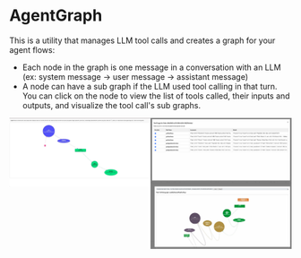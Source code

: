 # AgentGraph

This is a utility that manages LLM tool calls and creates a graph for your agent flows:
- Each node in the graph is one message in a conversation with an LLM (ex: system message -> user message -> assistant message)
- A node can have a sub graph if the LLM used tool calling in that turn. You can click on the node to view the list of tools called, their inputs and outputs, and visualize the tool call's sub graphs.

<img src="https://raw.githubusercontent.com/rishabhpoddar/agentgraph/refs/heads/main/images/1.jpeg" align="left" width="50%" >

<img src="https://raw.githubusercontent.com/rishabhpoddar/agentgraph/refs/heads/main/images/2.png" align="left" width="50%" >

<img src="https://raw.githubusercontent.com/rishabhpoddar/agentgraph/refs/heads/main/images/3.jpeg" align="left" width="50%" >
